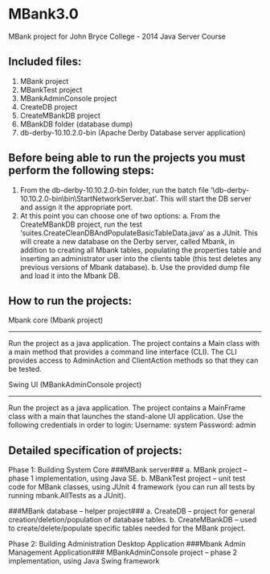 MBank3.0
========

MBank project for John Bryce College - 2014 Java Server Course

Included files:
---------------
1. MBank project
2. MBankTest project
3. MBankAdminConsole project
4. CreateDB project
5. CreateMBankDB project
6. MBankDB folder (database dump)
7. db-derby-10.10.2.0-bin (Apache Derby Database server application)


Before being able to run the projects you must perform the following steps:
---------------------------------------------------------------------------
1. From the db-derby-10.10.2.0-bin folder, run the batch file ‘\db-derby-10.10.2.0-bin\bin\StartNetworkServer.bat’.
This will start the DB server and assign it the appropriate port.
2. At this point you can choose one of two options:
  a. From the CreateMBankDB project, run the test ‘suites.CreateCleanDBAndPopulateBasicTableData.java’ as a JUnit.
     This will create a new database on the Derby server, called Mbank, in addition to creating all Mbank tables, populating the properties table and inserting an administrator user into the clients table (this test deletes any previous versions of Mbank database).
  b. Use the provided dump file and load it into the Mbank DB.
  
How to run the projects:
------------------------
Mbank core (Mbank project)
**************************
Run the project as a java application.
The project contains a Main class with a main method that provides a command line interface (CLI).
The CLI provides access to AdminAction and ClientAction methods so that they can be tested.

Swing UI (MBankAdminConsole project)
************************************
Run the project as a java application.
The project contains a MainFrame class with a main that launches the stand-alone UI application.
Use the following credentials in order to login:
Username: system
Password: admin

Detailed specification of projects:
-----------------------------------
Phase 1: Building System Core
###MBank server###
  a. MBank project – phase 1 implementation, using Java SE.
  b. MBankTest project – unit test code for MBank classes, using JUnit 4 framework (you can run all tests by running mbank.AllTests as a JUnit).

###MBank database – helper project###
  a. CreateDB – project for general creation/deletion/population of database tables.
  b. CreateMBankDB – used to create/delete/populate specific tables needed for the MBank project.

Phase 2: Building Administration Desktop Application
###Mbank Admin Management Application###
  MBankAdminConsole project – phase 2 implementation, using Java Swing framework
  

